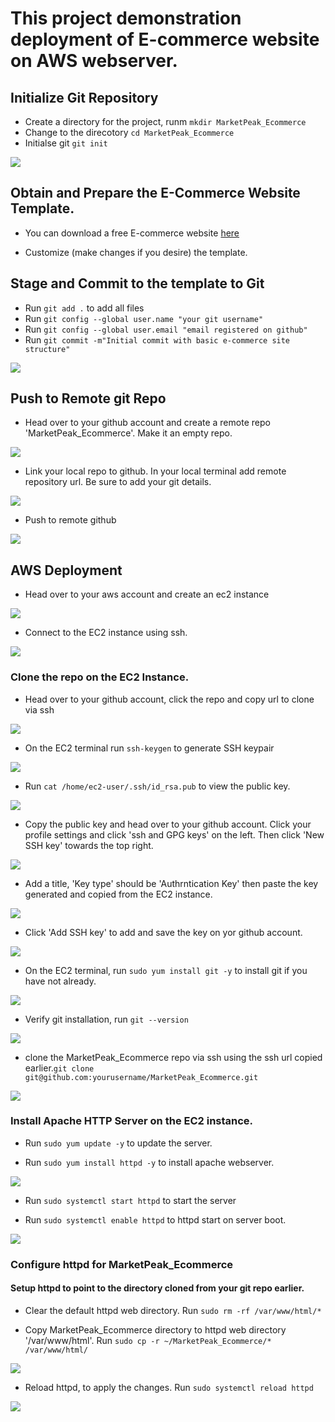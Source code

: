# This project demonstration deployment of E-commerce website on AWS webserver.

## Initialize Git Repository
* Create a directory for the project, runm `mkdir MarketPeak_Ecommerce`
* Change to the direcotory `cd MarketPeak_Ecommerce`
* Initialse git `git init`

![](./img/Pasted%20image.png)

## Obtain and Prepare the E-Commerce Website Template.
* You can download a free E-commerce website [here](https://www.tooplate.com/view/2130-waso-strategy)

* Customize (make changes if you desire) the template.

## Stage and Commit to the template to Git

* Run `git add .` to add all files
* Run `git config --global user.name "your git username"`
* Run `git config --global user.email "email registered on github"`
* Run `git commit -m"Initial commit with basic e-commerce site structure"`

![](./img/Pasted%20image%20(2).png)

## Push to Remote git Repo
* Head over to your github account and create a remote repo 'MarketPeak_Ecommerce'. Make it an empty repo.

![](./img/Pasted%20image%20(3).png)

* Link your local repo to github. In your local terminal add remote repository url. Be sure to add your git details.

![](./img/Pasted%20image%20(4).png) 

* Push to remote github

![](./img/Pasted%20image%20(5).png)

## AWS Deployment
* Head over to your aws account and create an ec2 instance

![](./img/Pasted%20image%20(6).png)

* Connect to the EC2 instance using ssh.

![](./img/Pasted%20image%20(8).png)

### Clone the repo on the EC2 Instance.

* Head over to your github account, click the repo and copy url to clone via ssh

![](./img/Pasted%20image%20(9).png)

* On the EC2 terminal run `ssh-keygen` to generate SSH keypair 

![](./img/Pasted%20image%20(10).png)

* Run `cat /home/ec2-user/.ssh/id_rsa.pub` to view the public key.

![](./img/Pasted%20image%20(38).png)

* Copy the public key and head over to your github account. Click your profile settings and click 'ssh and GPG keys' on the left. Then click 'New SSH key' towards the top right.

![](./img/Pasted%20image%20(11).png)

* Add a title, 'Key type' should be 'Authrntication Key' then paste the key generated and copied from the EC2 instance.

![](./img/Pasted%20image%20(12).png)

* Click 'Add SSH key' to add and save the key on yor github account.

![](./img/Pasted%20image%20(13).png)

* On the EC2 terminal, run `sudo yum install git -y` to install git if you have not already.

![](./img/Pasted%20image%20(14).png)

* Verify git installation, run `git --version`

![](./img/Pasted%20image%20(15).png)


* clone the MarketPeak_Ecommerce repo via ssh using the ssh url copied earlier.`git clone git@github.com:yourusername/MarketPeak_Ecommerce.git`

![](./img/Pasted%20image%20(16).png)


### Install Apache HTTP Server on the EC2 instance.

* Run `sudo yum update -y` to update the server.

* Run `sudo yum install httpd -y` to install apache webserver.

![](./img/Pasted%20image%20(17).png)

* Run `sudo systemctl start httpd` to start the server

* Run `sudo systemctl enable httpd` to httpd start on server boot.

![](./img/Pasted%20image%20(18).png)

### Configure httpd for MarketPeak_Ecommerce

#### Setup httpd to point to the directory cloned from your git repo earlier.
* Clear the default httpd web directory. Run `sudo rm -rf /var/www/html/*`

* Copy MarketPeak_Ecommerce directory to httpd web directory '/var/www/html'. Run `sudo cp -r ~/MarketPeak_Ecommerce/* /var/www/html/`

![](./img/Pasted%20image%20(19).png)

* Reload httpd, to apply the changes. Run `sudo systemctl reload httpd`

![](./img/Pasted%20image%20(20).png)

